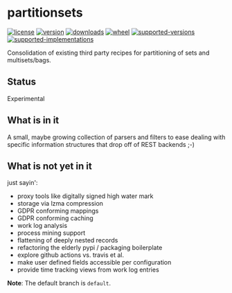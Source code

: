 # partitionsets

[![license](https://img.shields.io/github/license/sthagen/partitionsets?style=flat)](https://github.com/sthagen/partitionsets/blob/default/LICENSE)
[![version](https://img.shields.io/pypi/v/partitionsets.svg?style=flat)](https://pypi.python.org/pypi/partitionsets/)
[![downloads](https://img.shields.io/pypi/dm/partitionsets.svg?style=flat)](https://pypi.python.org/pypi/partitionsets/)
[![wheel](https://img.shields.io/pypi/wheel/partitionsets.svg?style=flat)](https://pypi.python.org/pypi/partitionsets/)
[![supported-versions](https://img.shields.io/pypi/pyversions/partitionsets.svg?style=flat)](https://pypi.python.org/pypi/partitionsets/)
[![supported-implementations](https://img.shields.io/pypi/implementation/partitionsets.svg?style=flat)](https://pypi.python.org/pypi/partitionsets/)

Consolidation of existing third party recipes for partitioning of sets and multisets/bags.

## Status

Experimental

## What is in it

A small, maybe growing collection of parsers and filters
to ease dealing with specific information structures that
drop off of REST backends ;-)

## What is not yet in it

just sayin':
* proxy tools like digitally signed high water mark
* storage via lzma compression
* GDPR conforming mappings
* GDPR conforming caching
* work log analysis
* process mining support
* flattening of deeply nested records
* refactoring the elderly pypi / packaging boilerplate
* explore github actions vs. travis et al.
* make user defined fields accessible per configuration
* provide time tracking views from work log entries

**Note**: The default branch is `default`.
